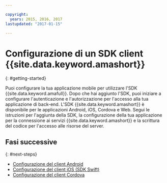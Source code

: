 ```yaml
---

copyright:
  years: 2015, 2016, 2017
lastupdated: "2017-01-15"

---
```


# Configurazione di un SDK client {{site.data.keyword.amashort}}
{: #getting-started}

Puoi configurare la tua applicazione mobile per utilizzare l'SDK {{site.data.keyword.amafull}}.  Dopo che hai aggiunto l'SDK, puoi iniziare a configurare l'autenticazione e l'autorizzazione per l'accesso alla tua applicazione di back-end.  L'SDK {{site.data.keyword.amashort}} è disponibile per le applicazioni Android, iOS, Cordova e Web. Segui le istruzioni per l'aggiunta della SDK, la configurazione della tua applicazione per la connessione ai servizi {{site.data.keyword.amashort}} e la scrittura del codice per l'accesso alle risorse del server.


## Fasi successive
{: #next-steps}

* [Configurazione del client Android](getting-started-android.html)
* [Configurazione del client iOS (SDK Swift)](getting-started-ios-swift-sdk.html)
* [Configurazione del client Cordova](getting-started-cordova.html)
